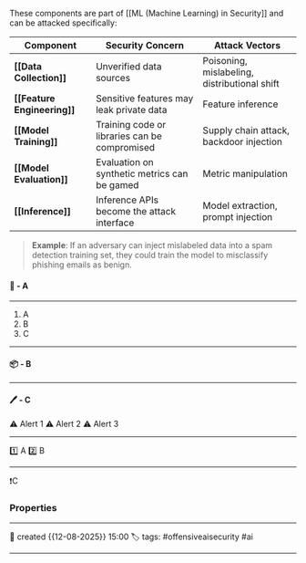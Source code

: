 
These components are part of [[ML (Machine Learning) in Security]] and can be attacked specifically:

| Component                   | Security Concern                              | Attack Vectors                               |
| --------------------------- | --------------------------------------------- | -------------------------------------------- |
| **[[Data Collection]]**     | Unverified data sources                       | Poisoning, mislabeling, distributional shift |
| **[[Feature Engineering]]** | Sensitive features may leak private data      | Feature inference                            |
| **[[Model Training]]**      | Training code or libraries can be compromised | Supply chain attack, backdoor injection      |
| **[[Model Evaluation]]**    | Evaluation on synthetic metrics can be gamed  | Metric manipulation                          |
| **[[Inference]]**           | Inference APIs become the attack interface    | Model extraction, prompt injection           |

> **Example**: If an adversary can inject mislabeled data into a spam detection training set, they could train the model to misclassify phishing emails as benign.

#### 🚀 - A
---
1. A
2. B
3. C

---
#### 📦 - B
--- 

#### 🖊️ - C


⚠ Alert 1
⚠ Alert 2
⚠ Alert 3


--- 

 1️⃣ A
 2️⃣ B
 
--- 

❗C


### Properties
---
📆 created   {{12-08-2025}} 15:00
🏷️ tags: #offensiveaisecurity #ai

---
